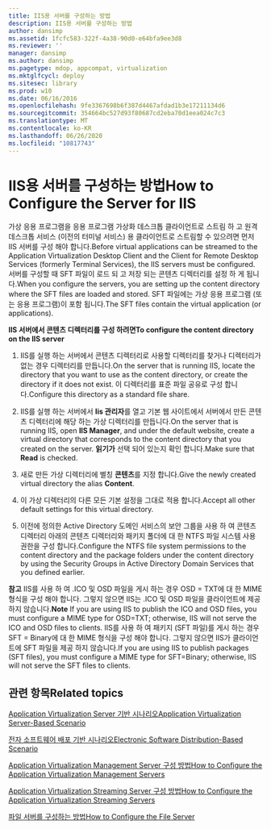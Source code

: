 ```yaml
---
title: IIS용 서버를 구성하는 방법
description: IIS용 서버를 구성하는 방법
author: dansimp
ms.assetid: 1fcfc583-322f-4a38-90d0-e64bfa9ee3d8
ms.reviewer: ''
manager: dansimp
ms.author: dansimp
ms.pagetype: mdop, appcompat, virtualization
ms.mktglfcycl: deploy
ms.sitesec: library
ms.prod: w10
ms.date: 06/16/2016
ms.openlocfilehash: 9fe3367698b6f387d4467afdad1b3e17211134d6
ms.sourcegitcommit: 354664bc527d93f80687cd2eba70d1eea024c7c3
ms.translationtype: MT
ms.contentlocale: ko-KR
ms.lasthandoff: 06/26/2020
ms.locfileid: "10817743"
---
```

# <span data-ttu-id="2f6a3-103">IIS용 서버를 구성하는 방법</span><span class="sxs-lookup"><span data-stu-id="2f6a3-103">How to Configure the Server for IIS</span></span>


<span data-ttu-id="2f6a3-104">가상 응용 프로그램을 응용 프로그램 가상화 데스크톱 클라이언트로 스트림 하 고 원격 데스크톱 서비스 (이전의 터미널 서비스) 용 클라이언트로 스트림할 수 있으려면 먼저 IIS 서버를 구성 해야 합니다.</span><span class="sxs-lookup"><span data-stu-id="2f6a3-104">Before virtual applications can be streamed to the Application Virtualization Desktop Client and the Client for Remote Desktop Services (formerly Terminal Services), the IIS servers must be configured.</span></span> <span data-ttu-id="2f6a3-105">서버를 구성할 때 SFT 파일이 로드 되 고 저장 되는 콘텐츠 디렉터리를 설정 하 게 됩니다.</span><span class="sxs-lookup"><span data-stu-id="2f6a3-105">When you configure the servers, you are setting up the content directory where the SFT files are loaded and stored.</span></span> <span data-ttu-id="2f6a3-106">SFT 파일에는 가상 응용 프로그램 (또는 응용 프로그램)이 포함 됩니다.</span><span class="sxs-lookup"><span data-stu-id="2f6a3-106">The SFT files contain the virtual application (or applications).</span></span>

**<span data-ttu-id="2f6a3-107">IIS 서버에서 콘텐츠 디렉터리를 구성 하려면</span><span class="sxs-lookup"><span data-stu-id="2f6a3-107">To configure the content directory on the IIS server</span></span>**

1.  <span data-ttu-id="2f6a3-108">IIS를 실행 하는 서버에서 콘텐츠 디렉터리로 사용할 디렉터리를 찾거나 디렉터리가 없는 경우 디렉터리를 만듭니다.</span><span class="sxs-lookup"><span data-stu-id="2f6a3-108">On the server that is running IIS, locate the directory that you want to use as the content directory, or create the directory if it does not exist.</span></span> <span data-ttu-id="2f6a3-109">이 디렉터리를 표준 파일 공유로 구성 합니다.</span><span class="sxs-lookup"><span data-stu-id="2f6a3-109">Configure this directory as a standard file share.</span></span>

2.  <span data-ttu-id="2f6a3-110">IIS를 실행 하는 서버에서 **Iis 관리자**를 열고 기본 웹 사이트에서 서버에서 만든 콘텐츠 디렉터리에 해당 하는 가상 디렉터리를 만듭니다.</span><span class="sxs-lookup"><span data-stu-id="2f6a3-110">On the server that is running IIS, open **IIS Manager**, and under the default website, create a virtual directory that corresponds to the content directory that you created on the server.</span></span> <span data-ttu-id="2f6a3-111">**읽기가** 선택 되어 있는지 확인 합니다.</span><span class="sxs-lookup"><span data-stu-id="2f6a3-111">Make sure that **Read** is checked.</span></span>

3.  <span data-ttu-id="2f6a3-112">새로 만든 가상 디렉터리에 별칭 **콘텐츠**를 지정 합니다.</span><span class="sxs-lookup"><span data-stu-id="2f6a3-112">Give the newly created virtual directory the alias **Content**.</span></span>

4.  <span data-ttu-id="2f6a3-113">이 가상 디렉터리의 다른 모든 기본 설정을 그대로 적용 합니다.</span><span class="sxs-lookup"><span data-stu-id="2f6a3-113">Accept all other default settings for this virtual directory.</span></span>

5.  <span data-ttu-id="2f6a3-114">이전에 정의한 Active Directory 도메인 서비스의 보안 그룹을 사용 하 여 콘텐츠 디렉터리 아래의 콘텐츠 디렉터리와 패키지 폴더에 대 한 NTFS 파일 시스템 사용 권한을 구성 합니다.</span><span class="sxs-lookup"><span data-stu-id="2f6a3-114">Configure the NTFS file system permissions to the content directory and the package folders under the content directory by using the Security Groups in Active Directory Domain Services that you defined earlier.</span></span>

<span data-ttu-id="2f6a3-115">**참고**  IIS를 사용 하 여 .ICO 및 OSD 파일을 게시 하는 경우 OSD = TXT에 대 한 MIME 형식을 구성 해야 합니다. 그렇지 않으면 IIS는 .ICO 및 OSD 파일을 클라이언트에 제공 하지 않습니다.</span><span class="sxs-lookup"><span data-stu-id="2f6a3-115">**Note** If you are using IIS to publish the ICO and OSD files, you must configure a MIME type for OSD=TXT; otherwise, IIS will not serve the ICO and OSD files to clients.</span></span> <span data-ttu-id="2f6a3-116">IIS를 사용 하 여 패키지 (SFT 파일)를 게시 하는 경우 SFT = Binary에 대 한 MIME 형식을 구성 해야 합니다. 그렇지 않으면 IIS가 클라이언트에 SFT 파일을 제공 하지 않습니다.</span><span class="sxs-lookup"><span data-stu-id="2f6a3-116">If you are using IIS to publish packages (SFT files), you must configure a MIME type for SFT=Binary; otherwise, IIS will not serve the SFT files to clients.</span></span>

 

## <span data-ttu-id="2f6a3-117">관련 항목</span><span class="sxs-lookup"><span data-stu-id="2f6a3-117">Related topics</span></span>


[<span data-ttu-id="2f6a3-118">Application Virtualization Server 기반 시나리오</span><span class="sxs-lookup"><span data-stu-id="2f6a3-118">Application Virtualization Server-Based Scenario</span></span>](application-virtualization-server-based-scenario.md)

[<span data-ttu-id="2f6a3-119">전자 소프트웨어 배포 기반 시나리오</span><span class="sxs-lookup"><span data-stu-id="2f6a3-119">Electronic Software Distribution-Based Scenario</span></span>](electronic-software-distribution-based-scenario.md)

[<span data-ttu-id="2f6a3-120">Application Virtualization Management Server 구성 방법</span><span class="sxs-lookup"><span data-stu-id="2f6a3-120">How to Configure the Application Virtualization Management Servers</span></span>](how-to-configure-the-application-virtualization-management-servers.md)

[<span data-ttu-id="2f6a3-121">Application Virtualization Streaming Server 구성 방법</span><span class="sxs-lookup"><span data-stu-id="2f6a3-121">How to Configure the Application Virtualization Streaming Servers</span></span>](how-to-configure-the-application-virtualization-streaming-servers.md)

[<span data-ttu-id="2f6a3-122">파일 서버를 구성하는 방법</span><span class="sxs-lookup"><span data-stu-id="2f6a3-122">How to Configure the File Server</span></span>](how-to-configure-the-file-server.md)

 

 





